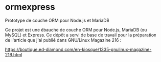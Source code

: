 # ormexpress
Prototype de couche ORM pour Node.js et MariaDB

Ce projet est une ébauche de couche ORM pour Node.js, MariaDB (ou MySQL) et Express.
Ce dépôt a servi de base de travail pour la préparation de l'article que j'ai publié dans GNU/Linux Magazine 216 :

https://boutique.ed-diamond.com/en-kiosque/1335-gnulinux-magazine-216.html


